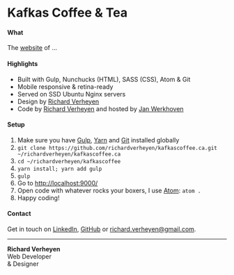 # Kafkas Coffee & Tea

#### What
The [website](http://www.kafkascoffee.ca/) of ...

#### Highlights
* Built with Gulp, Nunchucks (HTML), SASS (CSS), Atom & Git
* Mobile responsive & retina-ready
* Served on SSD Ubuntu Nginx servers
* Design by [Richard Verheyen](https://github.com/richardverheyen)
* Code by [Richard Verheyen](https://github.com/richardverheyen) and hosted by [Jan Werkhoven](https://github.com/janwerkhoven)

#### Setup
1. Make sure you have [Gulp](https://github.com/gulpjs/gulp/blob/master/docs/getting-started.md), [Yarn](https://yarnpkg.com/en/docs/getting-started) and [Git](https://git-scm.com/book/en/v2/Getting-Started-Installing-Git) installed globally
2. `git clone https://github.com/richardverheyen/kafkascoffee.ca.git ~/richardverheyen/kafkascoffee.ca`
3. `cd ~/richardverheyen/kafkascoffee`
4. `yarn install; yarn add gulp`
5. `gulp`
5. Go to [http://localhost:9000/](http://localhost:9000/)
6. Open code with whatever rocks your boxers, I use [Atom](https://atom.io/): `atom .`
7. Happy coding!

#### Contact
Get in touch on [LinkedIn](https://www.linkedin.com/in/richard-verheyen-3bb050108/), [GitHub](https://github.com/richardverheyen) or <a href="mailto:richard.verheyen@gmail.com" target="_blank">richard.verheyen@gmail.com</a>.

--------------

**Richard Verheyen**  
Web Developer  
& Designer
